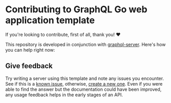 # Contributing to GraphQL Go web application template

If you're looking to contribute, first of all, thank you! :heart:

This repository is developed in conjunction with [graphql-server][]. Here's how
you can help right now:

[graphql-server]: https://github.com/zombiezen/graphql-server

## Give feedback

Try writing a server using this template and note any issues you encounter. See
if this is a [known issue][issues], otherwise, [create a new one][new issue].
Even if you were able to find the answer but the documentation could have been
improved, any usage feedback helps in the early stages of an API.

[issues]: https://github.com/zombiezen/graphql-server/issues
[new issue]: https://github.com/zombiezen/graphql-server/issues/new
